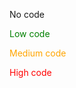 No code

<span style="color:green">Low code</span>

<span style="color:orange">Medium code</span>

<span style="color:red">High code</span>

